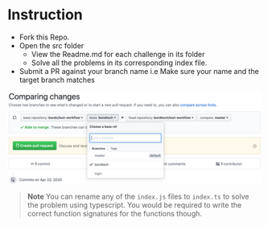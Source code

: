 # Instruction



- Fork this Repo.
- Open the src folder
  - View the Readme.md for each challenge in its folder
  - Solve all the problems in its corresponding index file.
- Submit a PR against your branch name i.e Make sure your name and the target branch matches

![PR](./PR.png)

> **Note**
> You can rename any of the `index.js` files to `index.ts` to solve the problem using typescript.
> You would be required to write the correct function signatures for the functions though.
